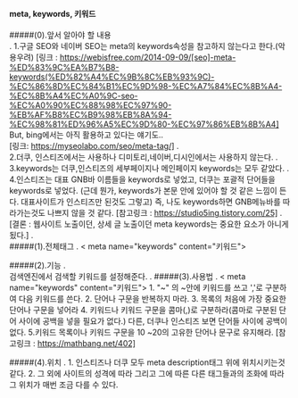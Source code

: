 #### meta, keywords, 키워드

#####(0).앞서 알아야 할 내용    
.
    1.구글 SEO와 네이버 SEO는 meta의 keywords속성을 참고하지 않는다고 한다.(악용우려)
    [링크 : https://webisfree.com/2014-09-09/[seo]-meta-%ED%83%9C%EA%B7%B8-keywords(%ED%82%A4%EC%9B%8C%EB%93%9C)-%EC%86%8D%EC%84%B1%EC%9D%98-%EC%A7%84%EC%8B%A4-%EC%8B%A4%EC%A0%9C-seo-%EC%A0%90%EC%88%98%EC%97%90-%EB%AF%B8%EC%B9%98%EB%8A%94-%EC%98%81%ED%96%A5%EC%9D%80-%EC%97%86%EB%8B%A4]   
    But, bing에서는 아직 활용하고 있다는 얘기도..   
    [링크: https://myseolabo.com/seo/meta-tag/]
.    
    2.더쿠, 인스티즈에서는 사용하나 디미토리,네이버,디시인에서는 사용하지 않는다.
.
    3.keywords는 더쿠,인스티즈의 세부페이지나 메인페이지 keywords는 모두 같았다.
.    
    4.인스티즈는 대표 GNB바 이름들을 keywords로 넣었고, 더쿠는 포괄적 단어들을 keywords로 넣었다.
    (근데 뭔가, keywords가 본문 안에 있어야 할 것 같은 느낌이 든다. 대표사이트가 인스티즈만 된것도 그렇고)
    즉, 나도 keywords하면 GNB메뉴바를 따라가는것도 나쁘지 않을 것 같다.
    [참고링크 : https://studio5ing.tistory.com/25]
.    
    [결론 : 웹사이트 노출이던, 상세 글 노출이던 meta keywords는 중요한 요소가 아니게 됬다.]
.        
#####(1).전체태그
.
    < meta name="keywords" content="키워드">
    
#####(2).기능
.   
    검색엔진에서 검색할 키워드를 설정해준다.
.
#####(3).사용법
.
    < meta name="keywords" content="키워드">
        1. "~" 의 ~안에 키워드를 쓰고 ','로 구분하여 다음 키워드를 쓴다.
        2. 단어나 구문을 반복하지 마라.
        3. 목록의 처음에 가장 중요한 단어나 구문을 넣어라
        4. 키워드나 키워드 구문을 콤마(,)로 구분하라(콤마로 구분된 단어 사이에 공백을 넣을 필요가 없다.)
        다른, 더쿠나 인스티즈 보면 단어들 사이에 공백이 없다.
        5.키워드 목록이나 키워드 구문을 10 ~20의 고유한 단어나 문구로 유지해라.
        [참고링크 : https://mathbang.net/402]
        
#####(4).위치
.
    1. 인스티즈나 더쿠 모두 meta description태그 위에 위치시키는것같다.
    2. 그 외에 사이트의 성격에 따라 그리고 그에 따른 다른 태그들과의 조화에 따라
    그 위치가 매번 조금 다를 수 있다.